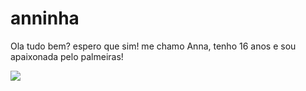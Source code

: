 # anninha
Ola tudo bem? espero que sim! me chamo Anna, tenho 16 anos e sou apaixonada pelo palmeiras!

![ ](https://media1.tenor.com/m/8HmgSPoRCVwAAAAC/aw-sick-mordecai.gif)
